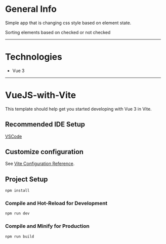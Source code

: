 # General Info  

Simple app that is changing css style based on element state. 

Sorting elements based on checked or not checked

---
# Technologies
* Vue 3


---

# VueJS-with-Vite

This template should help get you started developing with Vue 3 in Vite.

## Recommended IDE Setup

[VSCode](https://code.visualstudio.com/)

## Customize configuration

See [Vite Configuration Reference](https://vitejs.dev/config/).

## Project Setup

```sh
npm install
```

### Compile and Hot-Reload for Development

```sh
npm run dev
```

### Compile and Minify for Production

```sh
npm run build
```
